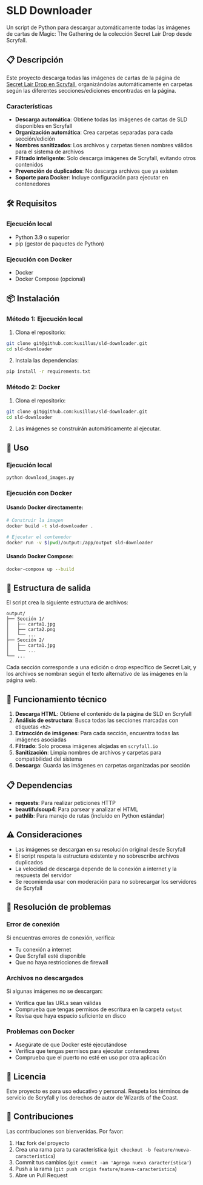 # SLD Downloader

Un script de Python para descargar automáticamente todas las imágenes de cartas de Magic: The Gathering de la colección Secret Lair Drop desde Scryfall.

## 📋 Descripción

Este proyecto descarga todas las imágenes de cartas de la página de [Secret Lair Drop en Scryfall](https://scryfall.com/sets/sld), organizándolas automáticamente en carpetas según las diferentes secciones/ediciones encontradas en la página.

### Características

- **Descarga automática**: Obtiene todas las imágenes de cartas de SLD disponibles en Scryfall
- **Organización automática**: Crea carpetas separadas para cada sección/edición
- **Nombres sanitizados**: Los archivos y carpetas tienen nombres válidos para el sistema de archivos
- **Filtrado inteligente**: Solo descarga imágenes de Scryfall, evitando otros contenidos
- **Prevención de duplicados**: No descarga archivos que ya existen
- **Soporte para Docker**: Incluye configuración para ejecutar en contenedores

## 🛠️ Requisitos

### Ejecución local
- Python 3.9 o superior
- pip (gestor de paquetes de Python)

### Ejecución con Docker
- Docker
- Docker Compose (opcional)

## 📦 Instalación

### Método 1: Ejecución local

1. Clona el repositorio:
```bash
git clone git@github.com:kusillus/sld-downloader.git
cd sld-downloader
```

2. Instala las dependencias:
```bash
pip install -r requirements.txt
```

### Método 2: Docker

1. Clona el repositorio:
```bash
git clone git@github.com:kusillus/sld-downloader.git
cd sld-downloader
```

2. Las imágenes se construirán automáticamente al ejecutar.

## 🚀 Uso

### Ejecución local

```bash
python download_images.py
```

### Ejecución con Docker

#### Usando Docker directamente:
```bash
# Construir la imagen
docker build -t sld-downloader .

# Ejecutar el contenedor
docker run -v $(pwd)/output:/app/output sld-downloader
```

#### Usando Docker Compose:
```bash
docker-compose up --build
```

## 📁 Estructura de salida

El script crea la siguiente estructura de archivos:

```
output/
├── Sección 1/
│   ├── carta1.jpg
│   ├── carta2.png
│   └── ...
├── Sección 2/
│   ├── carta1.jpg
│   └── ...
└── ...
```

Cada sección corresponde a una edición o drop específico de Secret Lair, y los archivos se nombran según el texto alternativo de las imágenes en la página web.

## 🔧 Funcionamiento técnico

1. **Descarga HTML**: Obtiene el contenido de la página de SLD en Scryfall
2. **Análisis de estructura**: Busca todas las secciones marcadas con etiquetas `<h2>`
3. **Extracción de imágenes**: Para cada sección, encuentra todas las imágenes asociadas
4. **Filtrado**: Solo procesa imágenes alojadas en `scryfall.io`
5. **Sanitización**: Limpia nombres de archivos y carpetas para compatibilidad del sistema
6. **Descarga**: Guarda las imágenes en carpetas organizadas por sección

## 📋 Dependencias

- **requests**: Para realizar peticiones HTTP
- **beautifulsoup4**: Para parsear y analizar el HTML
- **pathlib**: Para manejo de rutas (incluido en Python estándar)

## ⚠️ Consideraciones

- Las imágenes se descargan en su resolución original desde Scryfall
- El script respeta la estructura existente y no sobrescribe archivos duplicados
- La velocidad de descarga depende de la conexión a internet y la respuesta del servidor
- Se recomienda usar con moderación para no sobrecargar los servidores de Scryfall

## 🐛 Resolución de problemas

### Error de conexión
Si encuentras errores de conexión, verifica:
- Tu conexión a internet
- Que Scryfall esté disponible
- Que no haya restricciones de firewall

### Archivos no descargados
Si algunas imágenes no se descargan:
- Verifica que las URLs sean válidas
- Comprueba que tengas permisos de escritura en la carpeta `output`
- Revisa que haya espacio suficiente en disco

### Problemas con Docker
- Asegúrate de que Docker esté ejecutándose
- Verifica que tengas permisos para ejecutar contenedores
- Comprueba que el puerto no esté en uso por otra aplicación

## 📄 Licencia

Este proyecto es para uso educativo y personal. Respeta los términos de servicio de Scryfall y los derechos de autor de Wizards of the Coast.

## 🤝 Contribuciones

Las contribuciones son bienvenidas. Por favor:
1. Haz fork del proyecto
2. Crea una rama para tu característica (`git checkout -b feature/nueva-caracteristica`)
3. Commit tus cambios (`git commit -am 'Agrega nueva característica'`)
4. Push a la rama (`git push origin feature/nueva-caracteristica`)
5. Abre un Pull Request